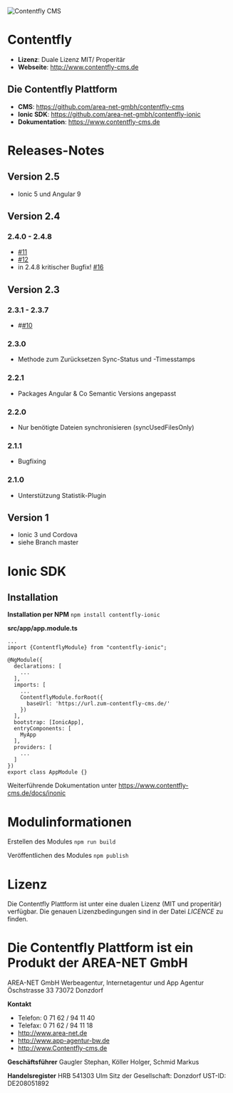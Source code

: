 ![Contentfly CMS](https://www.contentfly-cms.de/file/get/7d937604-23e2-11e8-b76e-00ac10d52400)

# Contentfly
- **Lizenz**: Duale Lizenz MIT/ Properitär
- **Webseite**: http://www.contentfly-cms.de

## Die Contentfly Plattform

- **CMS**: https://github.com/area-net-gmbh/contentfly-cms
- **Ionic SDK**: https://github.com/area-net-gmbh/contentfly-ionic
- **Dokumentation**: https://www.contentfly-cms.de

# Releases-Notes

## Version 2.5

- Ionic 5 und Angular 9


## Version 2.4

### 2.4.0 - 2.4.8

- [#11](https://github.com/area-net-gmbh/contentfly-ionic/issues/11)
- [#12](https://github.com/area-net-gmbh/contentfly-ionic/issues/12)
- in 2.4.8 kritischer Bugfix! [#16](https://github.com/area-net-gmbh/contentfly-ionic/issues/16)

## Version 2.3

### 2.3.1 - 2.3.7

- #[#10](https://github.com/area-net-gmbh/contentfly-ionic/issues/10)

### 2.3.0

- Methode zum Zurücksetzen Sync-Status und -Timesstamps

### 2.2.1

- Packages Angular & Co Semantic Versions angepasst

### 2.2.0

- Nur benötigte Dateien synchronisieren (syncUsedFilesOnly)

### 2.1.1

- Bugfixing

### 2.1.0

- Unterstützung Statistik-Plugin

## Version 1

- Ionic 3 und Cordova
- siehe Branch master

# Ionic SDK

## Installation

**Installation per NPM**
`npm install contentfly-ionic`

**src/app/app.module.ts**
```
...
import {ContentflyModule} from "contentfly-ionic";

@NgModule({
  declarations: [
    ...
  ],
  imports: [
    ...
    ContentflyModule.forRoot({
      baseUrl: 'https://url.zum-contentfly-cms.de/'
    })
  ],
  bootstrap: [IonicApp],
  entryComponents: [
    MyApp
  ],
  providers: [
    ...
  ]
})
export class AppModule {}

```

Weiterführende Dokumentation unter https://www.contentfly-cms.de/docs/inonic

# Modulinformationen

Erstellen des Modules
`npm run build`

Veröffentlichen des Modules
`npm publish`

# Lizenz

Die Contentfly Plattform ist unter eine dualen Lizenz (MIT und properitär) verfügbar. Die genauen Lizenzbedingungen sind in der Datei _LICENCE_ zu finden.

# Die Contentfly Plattform ist ein Produkt der AREA-NET GmbH

AREA-NET GmbH
Werbeagentur, Internetagentur und App Agentur
Öschstrasse 33
73072 Donzdorf

**Kontakt**

- Telefon: 0 71 62 / 94 11 40
- Telefax: 0 71 62 / 94 11 18
- http://www.area-net.de
- http://www.app-agentur-bw.de
- http://www.Contentfly-cms.de


**Geschäftsführer**
Gaugler Stephan, Köller Holger, Schmid Markus

**Handelsregister**
HRB 541303 Ulm
Sitz der Gesellschaft: Donzdorf
UST-ID: DE208051892




